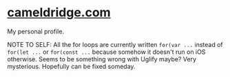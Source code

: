 # [cameldridge.com](http://cameldridge.com)

My personal profile.

NOTE TO SELF: All the for loops are currently written `for(var ...` instead
of `for(let ...` or `for(const ...` because somehow it doesn't run on iOS
otherwise. Seems to be something wrong with Uglify maybe? Very mysterious.
Hopefully can be fixed someday.
